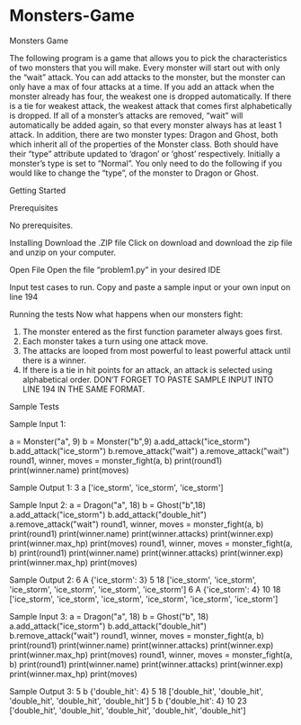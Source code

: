 # Monsters-Game
Monsters Game

The following program is a game that allows you to pick the characteristics of two monsters that you will make. Every monster will start out with only the “wait” attack. You can add attacks to the monster, but the monster can only have a max of four attacks at a time. If you add an attack when the monster already has four, the weakest one is dropped automatically. If there is a tie for weakest attack, the weakest attack that comes first alphabetically is dropped. If all of a monster’s attacks are removed, “wait” will automatically be added again, so that every monster always has at least 1 attack. In addition, there are two monster types: Dragon and Ghost, both which inherit all of the properties of the Monster class. Both should have their “type” attribute updated to ‘dragon’ or ‘ghost’ respectively. Initially a monster’s type is set to “Normal”. You only need to do the following if you would like to change the “type”, of the monster to Dragon or Ghost.

Getting Started

Prerequisites 

No prerequisites.

Installing
Download the .ZIP file
Click on download and download the zip file and unzip on your computer.


Open File
Open the file “problem1.py” in your desired IDE


Input test cases to run.
Copy and paste a sample input or your own input on line 194

Running the tests
Now what happens when our monsters fight:

1) The monster entered as the first function parameter always goes first.
2) Each monster takes a turn using one attack move.
3) The attacks are looped from most powerful to least powerful attack until there is a winner. 
4) If there is a tie in hit points for an attack, an attack is selected using alphabetical order.
DON’T FORGET TO PASTE SAMPLE INPUT INTO LINE 194 IN THE SAME FORMAT.

Sample Tests

Sample Input 1:

a = Monster("a", 9)
b = Monster("b",9)
a.add_attack("ice_storm")
b.add_attack("ice_storm")
b.remove_attack("wait")
a.remove_attack("wait")
round1, winner, moves = monster_fight(a, b)
print(round1)
print(winner.name)
print(moves)

Sample Output 1:
3
a
['ice_storm', 'ice_storm', 'ice_storm']

Sample Input 2:
a = Dragon("a", 18)
b = Ghost("b",18)
a.add_attack("ice_storm")
b.add_attack("double_hit")
a.remove_attack("wait")
round1, winner, moves = monster_fight(a, b)
print(round1)
print(winner.name)
print(winner.attacks)
print(winner.exp)
print(winner.max_hp)
print(moves)
round1, winner, moves = monster_fight(a, b)
print(round1)
print(winner.name)
print(winner.attacks)
print(winner.exp)
print(winner.max_hp)
print(moves)


Sample Output 2:
6
A
{'ice_storm': 3}
5
18
['ice_storm', 'ice_storm', 'ice_storm', 'ice_storm', 'ice_storm', 'ice_storm']
6
A
{'ice_storm': 4}
10
18
['ice_storm', 'ice_storm', 'ice_storm', 'ice_storm', 'ice_storm', 'ice_storm']

Sample Input 3:
a = Dragon("a", 18)
b = Ghost("b", 18)
a.add_attack("ice_storm")
b.add_attack("double_hit")
b.remove_attack("wait")
round1, winner, moves = monster_fight(a, b)
print(round1)
print(winner.name)
print(winner.attacks)
print(winner.exp)
print(winner.max_hp)
print(moves)
round1, winner, moves = monster_fight(a, b)
print(round1)
print(winner.name)
print(winner.attacks)
print(winner.exp)
print(winner.max_hp)
print(moves)


Sample Output 3:
5
b
{'double_hit': 4}
5
18
['double_hit', 'double_hit', 'double_hit', 'double_hit', 'double_hit']
5
b
{'double_hit': 4}
10
23
['double_hit', 'double_hit', 'double_hit', 'double_hit', 'double_hit']


